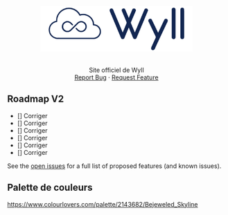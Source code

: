 <a name="readme-top"></a>
<div align="center">

<!--   <a href="">[![made-with-flutter](https://img.shields.io/badge/Made%20with-Flutter-1f425f.svg)](https://flutter.dev/) </a>
  <a href="">![Release](https://img.shields.io/badge/v1.0.0-122751?style=for-the-badge&logoColor=white) </a>
  <a href="">[![Actions Status](https://github.com/wyll-io/kronos/workflows/Flutter%20CI/badge.svg)](https://github.com/wyll-io/kronos/actions)</a> -->

</div>

<div align="center">
<img width="350" src="https://github.com/wyll-io/website/blob/master/assets/images/logos/logo-wyll.png" />



  <p align="center">
    <br />
Site officiel de Wyll
    <br />
    <a href="https://github.com/wyll-io/website/issues">Report Bug</a>
    ·
    <a href="https://github.com/wyll-io/website/issues">Request Feature</a>
  </p>
</div>


<!-- ROADMAP -->
## Roadmap V2

- [] Corriger 
- [] Corriger 
- [] Corriger 
- [] Corriger 
- [] Corriger 
- [] Corriger 

See the [open issues](https://github.com/wyll-io/website/issues) for a full list of proposed features (and known issues).



## Palette de couleurs

https://www.colourlovers.com/palette/2143682/Bejeweled_Skyline






